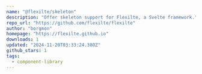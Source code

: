 ```yaml
---
name: "@flexilte/skeleton"
description: "Offer skeleton support for Flexilte, a Svelte framework."
repo_url: "https://github.com/flexilte/flexilte"
author: "borgmon"
homepage: "https://flexilte.github.io"
downloads: 1
updated: "2024-11-20T03:33:24.380Z"
github_stars: 1
tags: 
  - component-library
---
```

